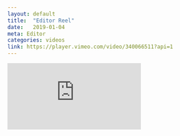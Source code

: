 ```yaml
---
layout: default
title:  "Editor Reel"
date:   2019-01-04
meta: Editor
categories: videos
link: https://player.vimeo.com/video/340066511?api=1
---
```


<iframe src="https://player.vimeo.com/video/340066511?api=1&background=1&mute=0&loop=1" frameborder="0" allow="autoplay; fullscreen" allowfullscreen></iframe>